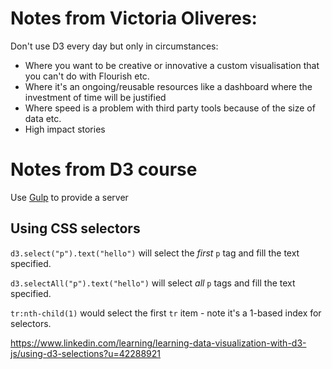 # Notes from Victoria Oliveres: 

Don't use D3 every day but only in circumstances:

* Where you want to be creative or innovative a custom visualisation that you can't do with Flourish etc.
* Where it's an ongoing/reusable resources like a dashboard where the investment of time will be justified
* Where speed is a problem with third party tools because of the size of data etc.
* High impact stories

# Notes from D3 course

Use [Gulp](https://developers.google.com/web/ilt/pwa/introduction-to-gulp) to provide a server

## Using CSS selectors

`d3.select("p").text("hello")` will select the *first* `p` tag and fill the text specified.

`d3.selectAll("p").text("hello")` will select *all* `p` tags and fill the text specified.

`tr:nth-child(1)` would select the first `tr` item - note it's a 1-based index for selectors.

https://www.linkedin.com/learning/learning-data-visualization-with-d3-js/using-d3-selections?u=42288921
